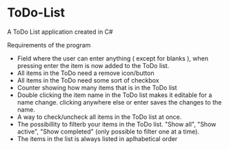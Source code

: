 # ToDo-List
A ToDo List application created in C#

Requirements of the program
- Field where the user can enter anything ( except for blanks ), when pressing enter the item is now added to the ToDo list.
- All items in the ToDo need a remove icon/button
- All items in the ToDo need some sort of checkbox
- Counter showing how many items that is in the ToDo list
- Double clicking the item name in the ToDo list makes it editable for a name change. clicking anywhere else or enter saves the changes to   the name.
- A way to check/uncheck all items in the ToDo list at once.
- The possibillity to filterb your items in the ToDo list. "Show all", "Show active", "Show completed" (only possible to filter one at a     time).
- The items in the list is always listed in aplhabetical order
